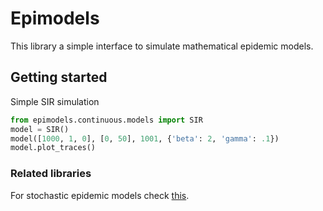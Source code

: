 
# Epimodels



This library a simple interface to simulate mathematical epidemic models.
 


## Getting started


Simple SIR simulation

```python
from epimodels.continuous.models import SIR
model = SIR()
model([1000, 1, 0], [0, 50], 1001, {'beta': 2, 'gamma': .1})
model.plot_traces()
```


### Related libraries

For stochastic epidemic models check [this](https://github.com/fccoelho/EpiStochModels).